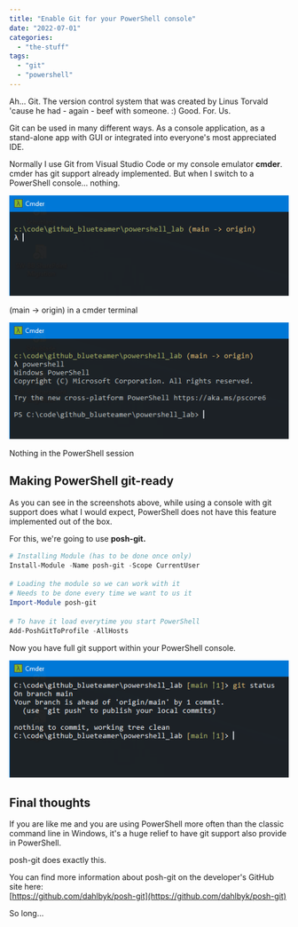 ```yaml
---
title: "Enable Git for your PowerShell console"
date: "2022-07-01"
categories: 
  - "the-stuff"
tags: 
  - "git"
  - "powershell"
---
```


Ah... Git. The version control system that was created by Linus Torvald 'cause he had - again - beef with someone. :) Good. For. Us.

Git can be used in many different ways. As a console application, as a stand-alone app with GUI or integrated into everyone's most appreciated IDE.

Normally I use Git from Visual Studio Code or my console emulator **cmder**. cmder has git support already implemented. But when I switch to a PowerShell console... nothing.

![](images/git.powershell.cmder_.screenshot.png)

(main -> origin) in a cmder terminal

![](images/git.powershell.cmder_.screenshot01.png)

Nothing in the PowerShell session

## Making PowerShell git-ready

As you can see in the screenshots above, while using a console with git support does what I would expect, PowerShell does not have this feature implemented out of the box.

For this, we're going to use **posh-git.**

```powershell
# Installing Module (has to be done once only)
Install-Module -Name posh-git -Scope CurrentUser

# Loading the module so we can work with it
# Needs to be done every time we want to us it
Import-Module posh-git 

# To have it load everytime you start PowerShell
Add-PoshGitToProfile -AllHosts
```

Now you have full git support within your PowerShell console.

![](images/git.powershell.cmder_.screenshot02.png)

## Final thoughts

If you are like me and you are using PowerShell more often than the classic command line in Windows, it's a huge relief to have git support also provide in PowerShell.

posh-git does exactly this.

You can find more information about posh-git on the developer's GitHub site here:  
[https://github.com/dahlbyk/posh-git](https://github.com/dahlbyk/posh-git)

So long...
